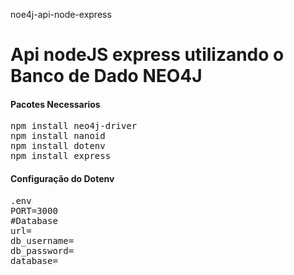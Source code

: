 noe4j-api-node-express

<h1>Api nodeJS express utilizando o Banco de Dado NEO4J</h1>


<h4>Pacotes Necessarios</h4>
<pre>
npm install neo4j-driver 
npm install nanoid 
npm install dotenv
npm install express
</pre>

<h4>Configuração do Dotenv</h4>
<pre>
.env
PORT=3000
#Database
url=
db_username=
db_password=
database=</br>
</pre>
